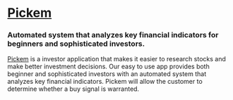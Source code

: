 <p align="center">
  <a href="https://getpickem.co">
    <!-- <img alt="Pickem" src="" width="120" /> -->
    <h1>Pickem</h1>
  </a>
      <h3>Automated system that analyzes key financial indicators for beginners and sophisticated investors.</h3>
</p>

[Pickem](https://getpickem.co/) is a investor application that makes it easier to research stocks and make better investment decisions. Our easy to use app provides both beginner and sophisticated investors with an automated system that analyzes key financial indicators. Pickem will allow the customer to determine whether a buy signal is warranted.